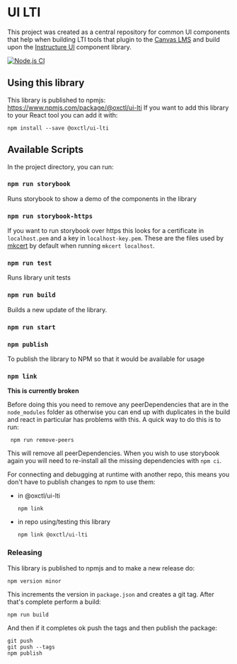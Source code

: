# UI LTI

This project was created as a central repository for common UI components that help when building LTI tools that plugin to the [Canvas LMS](https://www.instructure.com/en-gb/canvas) and build upon the [Instructure UI](https://instructure.design/) component library.

[![Node.js CI](https://github.com/oxctl/ui-lti/actions/workflows/node.js.yml/badge.svg)](https://github.com/oxctl/ui-lti/actions/workflows/node.js.yml)

## Using this library

This library is published to npmjs: https://www.npmjs.com/package/@oxctl/ui-lti
If you want to add this library to your React tool you can add it with:

    npm install --save @oxctl/ui-lti


## Available Scripts

In the project directory, you can run:

### `npm run storybook`

Runs storybook to show a demo of the components in the library

### `npm run storybook-https`

If you want to run storybook over https this looks for a certificate in `localhost.pem` and a key in `localhost-key.pem`. These are the files used by [mkcert](https://github.com/FiloSottile/mkcert) by default when running `mkcert localhost`.

### `npm run test`

Runs library unit tests

### `npm run build`

Builds a new update of the library.

### `npm run start`



### `npm publish`

To publish the library to NPM so that it would be available for usage

### `npm link`

**This is currently broken**

Before doing this you need to remove any peerDependencies that are in the `node_modules` folder as otherwise you can end up with duplicates in the build and react in particular has problems with this. A quick way to do this is to run:

     npm run remove-peers

This will remove all peerDependencies. When you wish to use storybook again you will need to re-install all the missing dependencies with `npm ci`.

For connecting and debugging at runtime with another repo, this means you don't have to publish changes to npm to use them:

 - in @oxctl/ui-lti
   ```
   npm link
   ```

 - in repo using/testing this library
    ```
    npm link @oxctl/ui-lti
    ```

### Releasing

This library is published to npmjs and to make a new release do:

    npm version minor

This increments the version in `package.json` and creates a git tag. After that's complete perform a build:

    npm run build

And then if it completes ok push the tags and then publish the package:

    git push
    git push --tags
    npm publish
